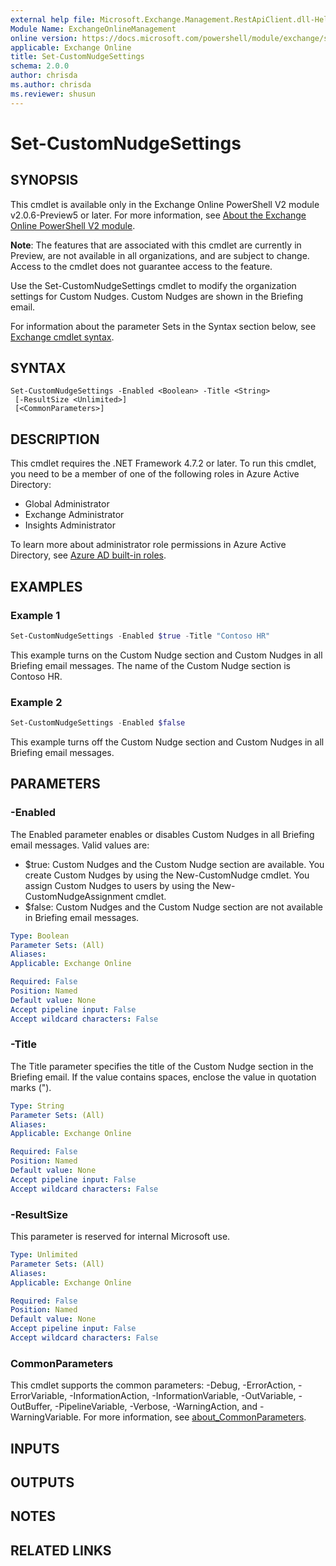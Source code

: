 ```yaml
---
external help file: Microsoft.Exchange.Management.RestApiClient.dll-Help.xml
Module Name: ExchangeOnlineManagement
online version: https://docs.microsoft.com/powershell/module/exchange/set-customnudgesettings
applicable: Exchange Online
title: Set-CustomNudgeSettings
schema: 2.0.0
author: chrisda
ms.author: chrisda
ms.reviewer: shusun
---
```


# Set-CustomNudgeSettings

## SYNOPSIS
This cmdlet is available only in the Exchange Online PowerShell V2 module v2.0.6-Preview5 or later. For more information, see [About the Exchange Online PowerShell V2 module](https://docs.microsoft.com/powershell/exchange/exchange-online-powershell-v2).

**Note**: The features that are associated with this cmdlet are currently in Preview, are not available in all organizations, and are subject to change. Access to the cmdlet does not guarantee access to the feature.

Use the Set-CustomNudgeSettings cmdlet to modify the organization settings for Custom Nudges. Custom Nudges are shown in the Briefing email.

For information about the parameter Sets in the Syntax section below, see [Exchange cmdlet syntax](https://docs.microsoft.com/powershell/exchange/exchange-cmdlet-syntax).

## SYNTAX

```
Set-CustomNudgeSettings -Enabled <Boolean> -Title <String>
 [-ResultSize <Unlimited>]
 [<CommonParameters>]
```

## DESCRIPTION
This cmdlet requires the .NET Framework 4.7.2 or later. To run this cmdlet, you need to be a member of one of the following roles in Azure Active Directory:

- Global Administrator
- Exchange Administrator
- Insights Administrator

To learn more about administrator role permissions in Azure Active Directory, see [Azure AD built-in roles](https://docs.microsoft.com/azure/active-directory/roles/permissions-reference).

## EXAMPLES

### Example 1
```powershell
Set-CustomNudgeSettings -Enabled $true -Title "Contoso HR"
```

This example turns on the Custom Nudge section and Custom Nudges in all Briefing email messages. The name of the Custom Nudge section is Contoso HR.

### Example 2
```powershell
Set-CustomNudgeSettings -Enabled $false
```

This example turns off the Custom Nudge section and Custom Nudges in all Briefing email messages.

## PARAMETERS

### -Enabled
The Enabled parameter enables or disables Custom Nudges in all Briefing email messages. Valid values are:

- $true: Custom Nudges and the Custom Nudge section are available. You create Custom Nudges by using the New-CustomNudge cmdlet. You assign Custom Nudges to users by using the New-CustomNudgeAssignment cmdlet.
- $false: Custom Nudges and the Custom Nudge section are not available in Briefing email messages.

```yaml
Type: Boolean
Parameter Sets: (All)
Aliases:
Applicable: Exchange Online

Required: False
Position: Named
Default value: None
Accept pipeline input: False
Accept wildcard characters: False
```

### -Title
The Title parameter specifies the title of the Custom Nudge section in the Briefing email. If the value contains spaces, enclose the value in quotation marks (").

```yaml
Type: String
Parameter Sets: (All)
Aliases:
Applicable: Exchange Online

Required: False
Position: Named
Default value: None
Accept pipeline input: False
Accept wildcard characters: False
```

### -ResultSize
This parameter is reserved for internal Microsoft use.

```yaml
Type: Unlimited
Parameter Sets: (All)
Aliases:
Applicable: Exchange Online

Required: False
Position: Named
Default value: None
Accept pipeline input: False
Accept wildcard characters: False
```

### CommonParameters
This cmdlet supports the common parameters: -Debug, -ErrorAction, -ErrorVariable, -InformationAction, -InformationVariable, -OutVariable, -OutBuffer, -PipelineVariable, -Verbose, -WarningAction, and -WarningVariable. For more information, see [about_CommonParameters](https://go.microsoft.com/fwlink/p/?LinkID=113216).

## INPUTS

## OUTPUTS

## NOTES

## RELATED LINKS
